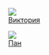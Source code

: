 ![](/books/love_detective/Кнут%20Гамсун/Виктория.jpg)  
[Виктория](/books/love_detective/Кнут%20Гамсун/Виктория)

![](/books/love_detective/Кнут%20Гамсун/Пан.jpg)  
[Пан](/books/love_detective/Кнут%20Гамсун/Пан)
